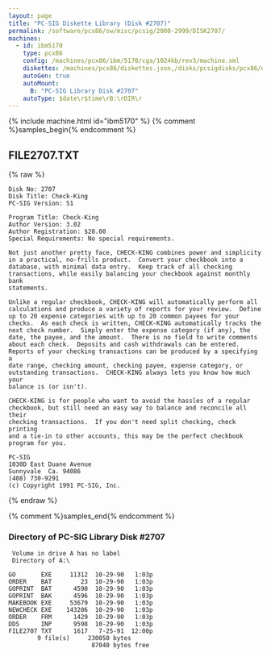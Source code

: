 ```yaml
---
layout: page
title: "PC-SIG Diskette Library (Disk #2707)"
permalink: /software/pcx86/sw/misc/pcsig/2000-2999/DISK2707/
machines:
  - id: ibm5170
    type: pcx86
    config: /machines/pcx86/ibm/5170/cga/1024kb/rev3/machine.xml
    diskettes: /machines/pcx86/diskettes.json,/disks/pcsigdisks/pcx86/diskettes.json
    autoGen: true
    autoMount:
      B: "PC-SIG Library Disk #2707"
    autoType: $date\r$time\rB:\rDIR\r
---
```


{% include machine.html id="ibm5170" %}
{% comment %}samples_begin{% endcomment %}

## FILE2707.TXT

{% raw %}
```
Disk No: 2707
Disk Title: Check-King
PC-SIG Version: S1

Program Title: Check-King
Author Version: 3.02
Author Registration: $20.00
Special Requirements: No special requirements.

Not just another pretty face, CHECK-KING combines power and simplicity
in a practical, no-frills product.  Convert your checkbook into a
database, with minimal data entry.  Keep track of all checking
transactions, while easily balancing your checkbook against monthly bank
statements.

Unlike a regular checkbook, CHECK-KING will automatically perform all
calculations and produce a variety of reports for your review.  Define
up to 20 expense categories with up to 20 common payees for your
checks.  As each check is written, CHECK-KING automatically tracks the
next check number.  Simply enter the expense category (if any), the
date, the payee, and the amount.  There is no field to write comments
about each check.  Deposits and cash withdrawals can be entered.
Reports of your checking transactions can be produced by a specifying a
date range, checking amount, checking payee, expense category, or
outstanding transactions.  CHECK-KING always lets you know how much your
balance is (or isn't).

CHECK-KING is for people who want to avoid the hassles of a regular
checkbook, but still need an easy way to balance and reconcile all their
checking transactions.  If you don't need split checking, check printing
and a tie-in to other accounts, this may be the perfect checkbook
program for you.

PC-SIG
1030D East Duane Avenue
Sunnyvale  Ca. 94086
(408) 730-9291
(c) Copyright 1991 PC-SIG, Inc.
```
{% endraw %}

{% comment %}samples_end{% endcomment %}

### Directory of PC-SIG Library Disk #2707

     Volume in drive A has no label
     Directory of A:\

    GO       EXE     11312  10-29-90   1:03p
    ORDER    BAT        23  10-29-90   1:03p
    GOPRINT  BAT      4590  10-29-90   1:03p
    GOPRINT  BAK      4596  10-29-90   1:03p
    MAKEBOOK EXE     53679  10-29-90   1:03p
    NEWCHECK EXE    143206  10-29-90   1:03p
    ORDER    FRM      1429  10-29-90   1:03p
    DDS      INP      9598  10-29-90   1:03p
    FILE2707 TXT      1617   7-25-91  12:00p
            9 file(s)     230050 bytes
                           87040 bytes free
